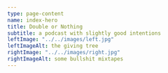 ```yaml
---
type: page-content
name: index-hero
title: Double or Nothing
subtitle: a podcast with slightly good intentions
leftImage: "../../images/left.jpg"
leftImageAlt: the giving tree
rightImage: "../../images/right.jpg"
rightImageAlt: some bullshit mixtapes
---
```

